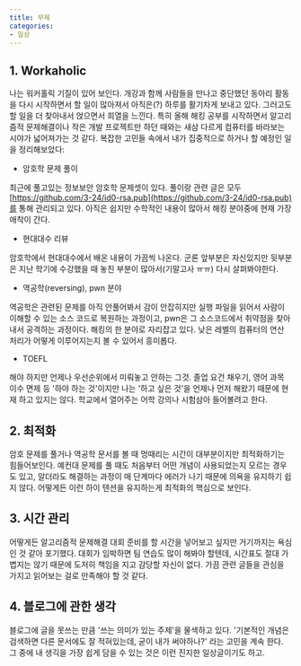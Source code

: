 ```yaml
---
title: 무제
categories:
- 일상
---
```


## 1. Workaholic

나는 워커홀릭 기질이 있어 보인다. 개강과 함께 사람들을 만나고 중단했던 동아리 활동을 다시 시작하면서 할 일이 많아져서 아직은(?) 하루를 활기차게 보내고 있다. 그러고도 할 일을 더 찾아내서 얹으면서 희열을 느낀다. 특히 올해 해킹 공부를 시작하면서 알고리즘적 문제해결이나 작은 개발 프로젝트만 하던 때와는 새삼 다르게 컴퓨터를 바라보는 시야가 넓어져가는 것 같다. 복잡한 고민들 속에서 내가 집중적으로 하거나 할 예정인 일을 정리해보았다:

* 암호학 문제 풀이

최근에 풀고있는 정보보안 암호학 문제셋이 있다. 풀이랑 관련 글은 모두 [https://github.com/3-24/id0-rsa.pub](https://github.com/3-24/id0-rsa.pub)를 통해 관리되고 있다. 아직은 쉽지만 수학적인 내용이 많아서 해킹 분야중에 현재 가장 애착이 간다.

* 현대대수 리뷰

암호학에서 현대대수에서 배온 내용이 가끔씩 나온다. 군론 앞부분은 자신있지만 뒷부분은 지난 학기에 수강했을 때 놓친 부분이 많아서(기말고사 ㅠㅠ) 다시 살펴봐야한다.

* 역공학(reversing), pwn 분야

역공학은 관련된 문제를 아직 안풀어봐서 감이 안잡히지만 실행 파일을 읽어서 사람이 이해할 수 있는 소스 코드로 복원하는 과정이고, pwn은 그 소스코드에서 취약점을 찾아내서 공격하는 과정이다. 해킹의 한 분야로 자리잡고 있다. 낮은 레벨의 컴퓨터의 연산 처리가 어떻게 이루어지는지 볼 수 있어서 흥미롭다.

* TOEFL

해야 하지만 언제나 우선순위에서 미뤄놓고 안하는 그것. 졸업 요건 채우기, 영어 과목 이수 면제 등 '하야 하는 것'이지만 나는 '하고 싶은 것'을 언제나 먼저 해왔기 때문에 현재 하고 있지는 않다. 학교에서 열어주는 어학 강의나 시험삼아 들어볼려고 한다.


## 2. 최적화

암호 문제를 풀거나 역공학 문서를 볼 때 멍때리는 시간이 대부분이지만 최적화하기는 힘들어보인다. 예컨대 문제를 풀 때도 처음부터 어떤 개념이 사용되었는지 모르는 경우도 있고, 알더라도 해결하는 과정이 매 단계마다 에러가 나기 때문에 의욕을 유지하기 쉽지 않다. 어떻게든 이런 하이 텐션을 유지하는게 최적화의 핵심으로 보인다.

## 3. 시간 관리

어떻게든 알고리즘적 문제해결 대회 준비를 할 시간을 넣어보고 싶지만 거기까지는 욕심인 것 같아 포기했다. 대회가 임박하면 팀 연습도 많이 해봐야 할텐데, 시간표도 절대 가볍지는 않기 때문에 도저히 책임을 지고 감당할 자신이 없다. 가끔 관련 글들을 관심을 가지고 읽어보는 걸로 만족해야 할 것 같다.
 
 
## 4. 블로그에 관한 생각
 
블로그에 글을 못쓰는 만큼 '쓰는 의미가 있는 주제'을 물색하고 있다. '기본적인 개념은 검색하면 다른 문서에도 잘 적혀있는데, 굳이 내가 써야하나?' 라는 고민을 계속 한다. 그 중에 내 생긱을 가장 쉽게 담을 수 있는 것은 이런 진지한 일상글이기도 하고.

